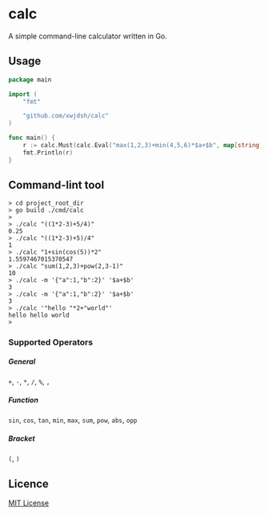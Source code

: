 # calc

A simple command-line calculator written in Go.

## Usage

```go
package main

import (
	"fmt"

	"github.com/xwjdsh/calc"
)

func main() {
	r := calc.Must(calc.Eval("max(1,2,3)+min(4,5,6)*$a+$b", map[string]interface{}{"a": 7, "b": 8.1}))
	fmt.Println(r)
}
```

## Command-lint tool

```shell
> cd project_root_dir
> go build ./cmd/calc
>
> ./calc "((1*2-3)+5/4)"
0.25
> ./calc "((1*2-3)+5)/4"
1
> ./calc "1+sin(cos(5))*2"
1.5597467015370547
> ./calc "sum(1,2,3)+pow(2,3-1)"
10
> ./calc -m '{"a":1,"b":2}' '$a+$b'
3
> ./calc -m '{"a":1,"b":2}' '$a+$b'
3
> ./calc '"hello "*2+"world"'
hello hello world
>
```

### Supported Operators

##### General
`+`, `-`, `*`, `/`, `%`, `,`

##### Function
`sin`, `cos`, `tan`, `min`, `max`, `sum`, `pow`, `abs`, `opp`

##### Bracket
`(`, `)`

## Licence
[MIT License](https://github.com/xwjdsh/calc/blob/main/LICENSE)
